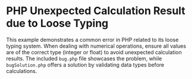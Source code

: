 # PHP Unexpected Calculation Result due to Loose Typing
This example demonstrates a common error in PHP related to its loose typing system.  When dealing with numerical operations, ensure all values are of the correct type (integer or float) to avoid unexpected calculation results. The included `bug.php` file showcases the problem, while `bugSolution.php` offers a solution by validating data types before calculations.